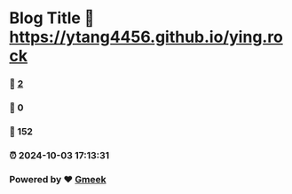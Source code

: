 # Blog Title :link: https://ytang4456.github.io/ying.rock 
### :page_facing_up: [2](https://ytang4456.github.io/ying.rock/tag.html) 
### :speech_balloon: 0 
### :hibiscus: 152 
### :alarm_clock: 2024-10-03 17:13:31 
### Powered by :heart: [Gmeek](https://github.com/Meekdai/Gmeek)
